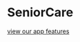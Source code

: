 # SeniorCare

[view our app features](https://www.canva.com/design/DAGh9XT-IhM/G3DEi-sSClmFs0RG_Uv_3A/view?utm_content=DAGh9XT-IhM&utm_campaign=designshare&utm_medium=link2&utm_source=uniquelinks&utlId=ha41c73bceb#1)
